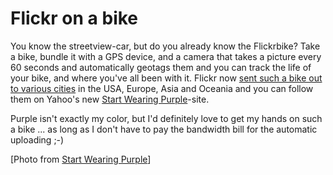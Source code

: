 # Flickr on a bike

<img src="http://img.skitch.com/20080923-jmqyptqrsgkg2nppc3xfc9x63d.png" class="left" alt="" />You know the streetview-car, but do you already know the Flickrbike? Take a bike, bundle it with a GPS device, and a camera that takes a picture every 60 seconds and automatically geotags them and you can track the life of your bike, and where you've all been with it. Flickr now [sent such a bike out to various cities](http://blog.flickr.net/en/2008/09/23/adventures-in-flickr-biking/) in the USA, Europe, Asia and Oceania and you can follow them on Yahoo's new [Start Wearing Purple](http://startwearingpurple.com/purplepedals)-site.

Purple isn't exactly my color, but I'd definitely love to get my hands on such a bike ... as long as I don't have to pay the bandwidth bill for the automatic uploading ;-)

[Photo from [Start Wearing Purple](http://startwearingpurple.com/purplepedals)]